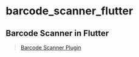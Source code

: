 # barcode_scanner_flutter

## Barcode Scanner in Flutter 

> [Barcode Scanner Plugin](https://pub.dev/packages/barcode_scan)

